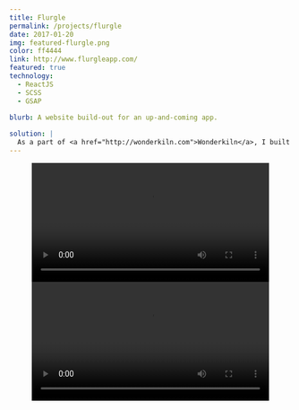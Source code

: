 ```yaml
---
title: Flurgle
permalink: /projects/flurgle
date: 2017-01-20
img: featured-flurgle.png
color: ff4444
link: http://www.flurgleapp.com/
featured: true
technology:
  - ReactJS
  - SCSS
  - GSAP
  
blurb: A website build-out for an up-and-coming app.

solution: |
  As a part of <a href="http://wonderkiln.com">Wonderkiln</a>, I built out the public site for Flurgle using ReactJS. The site is fully responsive and features stunning CSS and Javascript based animations to draw the viewer's attention. Check 'em out at the live site!
---
```

<figure class="projects__img-wrapper project__img-wrapper--video row row--full" style="background-color: #{{ page.color }}">
  <div class="projects__col--two-thirds">
    <video class="projects__img" controls width="100%">
      <source src="{{ site.imgurl }}flurgle-scroll-animation.webm" type="video/webm">
    </video>
  </div>
  <div class="projects__col--one-third">
    <video class="projects__img" controls width="100%">
      <source src="{{ site.imgurl }}flurgle-404-animation.webm" type="video/webm">
    </video>
  </div>
</figure>